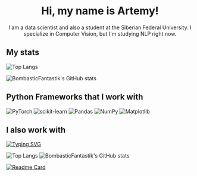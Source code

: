 <div align="center">
    <h1>Hi, my name is Artemy!</h1>
    I am a data scientist and also a student at the Siberian Federal University. I specialize in Computer Vision, but I'm studying NLP right now.
</div>
<h2>My stats</h2>

![Top Langs](https://github-readme-stats.vercel.app/api/top-langs/?username=BombasticFantastik&layout=compact) 

![BombasticFantastik's GitHub stats](https://github-readme-stats.vercel.app/apiusername=BombasticFantastik&show_icons=true&theme=radical)

<h2>Python Frameworks that I work with</h2>

![PyTorch](https://img.shields.io/badge/PyTorch-%23EE4C2C.svg?style=for-the-badge&logo=PyTorch&logoColor=white) ![scikit-learn](https://img.shields.io/badge/scikit--learn-%23F7931E.svg?style=for-the-badge&logo=scikit-learn&logoColor=white) ![Pandas](https://img.shields.io/badge/pandas-%23150458.svg?style=for-the-badge&logo=pandas&logoColor=white) ![NumPy](https://img.shields.io/badge/numpy-%23013243.svg?style=for-the-badge&logo=numpy&logoColor=white) ![Matplotlib](https://img.shields.io/badge/Matplotlib-%23ffffff.svg?style=for-the-badge&logo=Matplotlib&logoColor=black)
<h2>I also work with</h2>



[![Typing SVG](https://readme-typing-svg.herokuapp.com?color=%2336BCF7&lines=Data+science+forever)](https://git.io/typing-svg)

![Top Langs](https://github-readme-stats.vercel.app/api/top-langs/?username=BombasticFantastik&layout=compact) 
![BombasticFantastik's GitHub stats](https://github-readme-stats.vercel.app/apiusername=BombasticFantastik&show_icons=true&theme=radical)





[![Readme Card](https://github-readme-stats.vercel.app/api/pin/?username=BombasticFantastik&repo=Dop_Zadanie)](https://github.com/BombasticFantastik/Dop_Zadanie.git)

